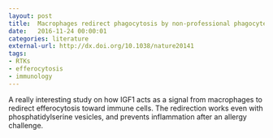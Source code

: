 ```yaml
---
layout: post
title:  Macrophages redirect phagocytosis by non-professional phagocytes and influence inflammation
date:   2016-11-24 00:00:01
categories: literature
external-url: http://dx.doi.org/10.1038/nature20141
tags:
- RTKs
- efferocytosis
- immunology
---
```


A really interesting study on how IGF1 acts as a signal from macrophages to redirect efferocytosis toward immune cells. The redirection works even with phosphatidylserine vesicles, and prevents inflammation after an allergy challenge.
